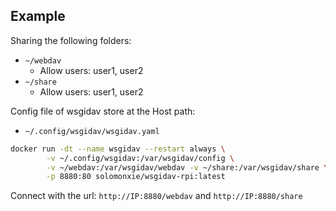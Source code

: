 

## Example

Sharing the following folders:
- `~/webdav`
    - Allow users: user1, user2
- `~/share`
    - Allow users: user1, user2

Config file of wsgidav store at the Host path:
- `~/.config/wsgidav/wsgidav.yaml`

```sh
docker run -dt --name wsgidav --restart always \
        -v ~/.config/wsgidav:/var/wsgidav/config \
        -v ~/webdav:/var/wsgidav/webdav -v ~/share:/var/wsgidav/share \
        -p 8880:80 solomonxie/wsgidav-rpi:latest
```

Connect with the url: `http://IP:8880/webdav` and `http://IP:8880/share`
